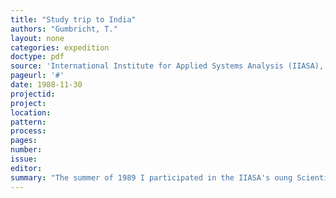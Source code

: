 ```yaml
---
title: "Study trip to India"
authors: "Gumbricht, T."
layout: none
categories: expedition
doctype: pdf
source: 'International Institute for Applied Systems Analysis (IIASA), Young Scientists´ Summer Program (YSSP)'
pageurl: '#'
date: 1988-11-30
projectid:
project:
location:
pattern:
process:
pages:
number:
issue:
editor:
summary: "The summer of 1989 I participated in the IIASA's oung Scientists´ Summer Program (YSSP). My assignment was to write a summary on the relation between ocean biota and climate change. The summary was published two years later by my home department at the Royal Institute of Technology ["The role of ocean biota in the CO2 drama"](../report/report-ocean-co2/).
---
```

